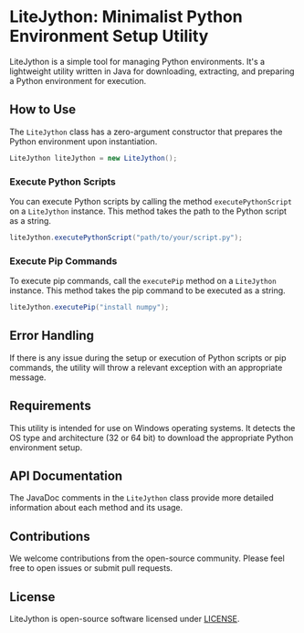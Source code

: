 # LiteJython: Minimalist Python Environment Setup Utility

LiteJython is a simple tool for managing Python environments. It's a lightweight utility written in Java for downloading, extracting, and preparing a Python environment for execution.

## How to Use

The `LiteJython` class has a zero-argument constructor that prepares the Python environment upon instantiation.

```java
LiteJython liteJython = new LiteJython();
```

### Execute Python Scripts

You can execute Python scripts by calling the method `executePythonScript` on a `LiteJython` instance. This method takes the path to the Python script as a string.

```java
liteJython.executePythonScript("path/to/your/script.py");
```

### Execute Pip Commands

To execute pip commands, call the `executePip` method on a `LiteJython` instance. This method takes the pip command to be executed as a string.

```java
liteJython.executePip("install numpy");
```

## Error Handling

If there is any issue during the setup or execution of Python scripts or pip commands, the utility will throw a relevant exception with an appropriate message.

## Requirements

This utility is intended for use on Windows operating systems. It detects the OS type and architecture (32 or 64 bit) to download the appropriate Python environment setup.

## API Documentation

The JavaDoc comments in the `LiteJython` class provide more detailed information about each method and its usage.

## Contributions

We welcome contributions from the open-source community. Please feel free to open issues or submit pull requests.

## License

LiteJython is open-source software licensed under [LICENSE](LICENSE).